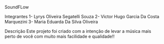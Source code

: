 SoundFLow

Integrantes
1- Lyrys Oliveira Segatelli Souza
2- Victor Hugo Garcia Da Costa Marquezini
3- Maria Eduarda Da Silva Oliveira

Descrição
Este projeto foi criado com a intenção de levar a música mais perto de você com muito mais facilidade e qualidade!!
